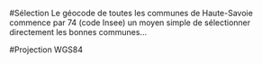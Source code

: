 #Sélection
Le géocode de toutes les communes de Haute-Savoie commence par 74 (code Insee)
un moyen simple de sélectionner directement les bonnes communes...

#Projection
WGS84
